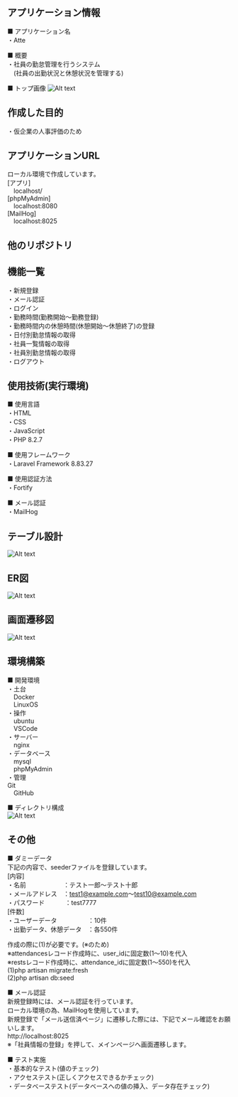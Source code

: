 ## アプリケーション情報
■ アプリケーション名<br />
・Atte

■ 概要<br />
・社員の勤怠管理を行うシステム<br />
&emsp;(社員の出勤状況と休憩状況を管理する)

■ トップ画像
![Alt text](image.png)


## 作成した目的
・仮企業の人事評価のため


## アプリケーションURL
ローカル環境で作成しています。<br />
[アプリ]<br />
&emsp;localhost/<br />
[phpMyAdmin]<br />
&emsp;localhost:8080<br />
[MailHog]<br />
&emsp;localhost:8025<br />


## 他のリポジトリ


## 機能一覧
・新規登録<br />
・メール認証<br />
・ログイン<br />
・勤務時間(勤務開始～勤務登録)<br />
・勤務時間内の休憩時間(休憩開始～休憩終了)の登録<br />
・日付別勤怠情報の取得<br />
・社員一覧情報の取得<br />
・社員別勤怠情報の取得<br />
・ログアウト


## 使用技術(実行環境)
■ 使用言語<br />
・HTML<br />
・CSS<br />
・JavaScript<br />
・PHP 8.2.7

■ 使用フレームワーク<br />
・Laravel Framework 8.83.27

■ 使用認証方法<br />
・Fortify

■ メール認証<br />
・MailHog


## テーブル設計
![Alt text](image-3.png)


## ER図
![Alt text](image-6.png)


## 画面遷移図
![Alt text](image-4.png)


## 環境構築
■ 開発環境<br />
・土台<br />
&emsp;Docker<br />
&emsp;LinuxOS<br />
・操作<br />
&emsp;ubuntu<br />
&emsp;VSCode<br />
・サーバー<br />
&emsp;nginx<br />
・データベース<br />
&emsp;mysql<br />
&emsp;phpMyAdmin<br />
・管理<br />
  Git<br />
&emsp;GitHub


■ ディレクトリ構成<br />
![Alt text](image-5.png)


## その他
■ ダミーデータ<br />
下記の内容で、seederファイルを登録しています。<br />
[内容]<br />
・名前　　　　　　：テスト一郎～テスト十郎<br />
・メールアドレス　：test1@example.com～test10@example.com<br />
・パスワード　　  　：test7777<br />
[件数]<br />
・ユーザーデータ　　　　　：10件<br />
・出勤データ、休憩データ　：各550件<br />

作成の際に(1)が必要です。(※のため)<br />
※attendancesレコード作成時に、user_idに固定数(1～10)を代入<br />
※restsレコード作成時に、attendance_idに固定数(1～550)を代入<br />
(1)php artisan migrate:fresh<br />
(2)php artisan db:seed

■ メール認証<br />
新規登録時には、メール認証を行っています。<br />
ローカル環境の為、MailHogを使用しています。<br />
新規登録で「メール送信済ページ」に遷移した際には、下記でメール確認をお願いします。<br />
http://localhost:8025<br />
※「社員情報の登録」を押して、メインページへ画面遷移します。

■ テスト実施<br />
・基本的なテスト(値のチェック)<br />
・アクセステスト(正しくアクセスできるかチェック)<br />
・データベーステスト(データベースへの値の挿入、データ存在チェック)<br />
